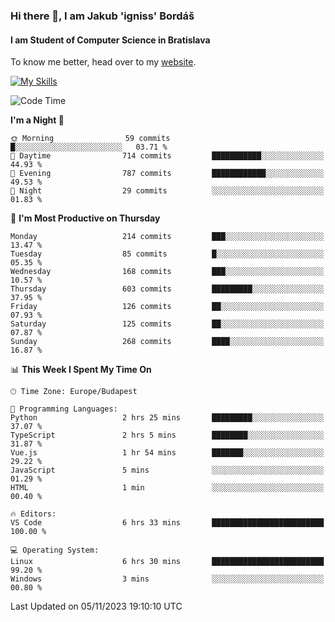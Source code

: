 ### Hi there 👋, I am Jakub 'igniss' Bordáš

#### I am Student of Computer Science in Bratislava
To know me better, head over to my [website](https://bordas.sk).

[![My Skills](https://skillicons.dev/icons?i=js,html,css,figma,svelte,java,kotlin,python,postgresql,typescript,nest,nodejs)](https://bordas.sk)


<!--START_SECTION:waka-->
![Code Time](http://img.shields.io/badge/Code%20Time-1%2C257%20hrs%2037%20mins-blue)

**I'm a Night 🦉** 

```text
🌞 Morning                59 commits          █░░░░░░░░░░░░░░░░░░░░░░░░   03.71 % 
🌆 Daytime                714 commits         ███████████░░░░░░░░░░░░░░   44.93 % 
🌃 Evening                787 commits         ████████████░░░░░░░░░░░░░   49.53 % 
🌙 Night                  29 commits          ░░░░░░░░░░░░░░░░░░░░░░░░░   01.83 % 
```
📅 **I'm Most Productive on Thursday** 

```text
Monday                   214 commits         ███░░░░░░░░░░░░░░░░░░░░░░   13.47 % 
Tuesday                  85 commits          █░░░░░░░░░░░░░░░░░░░░░░░░   05.35 % 
Wednesday                168 commits         ███░░░░░░░░░░░░░░░░░░░░░░   10.57 % 
Thursday                 603 commits         █████████░░░░░░░░░░░░░░░░   37.95 % 
Friday                   126 commits         ██░░░░░░░░░░░░░░░░░░░░░░░   07.93 % 
Saturday                 125 commits         ██░░░░░░░░░░░░░░░░░░░░░░░   07.87 % 
Sunday                   268 commits         ████░░░░░░░░░░░░░░░░░░░░░   16.87 % 
```


📊 **This Week I Spent My Time On** 

```text
🕑︎ Time Zone: Europe/Budapest

💬 Programming Languages: 
Python                   2 hrs 25 mins       █████████░░░░░░░░░░░░░░░░   37.07 % 
TypeScript               2 hrs 5 mins        ████████░░░░░░░░░░░░░░░░░   31.87 % 
Vue.js                   1 hr 54 mins        ███████░░░░░░░░░░░░░░░░░░   29.22 % 
JavaScript               5 mins              ░░░░░░░░░░░░░░░░░░░░░░░░░   01.29 % 
HTML                     1 min               ░░░░░░░░░░░░░░░░░░░░░░░░░   00.40 % 

🔥 Editors: 
VS Code                  6 hrs 33 mins       █████████████████████████   100.00 % 

💻 Operating System: 
Linux                    6 hrs 30 mins       █████████████████████████   99.20 % 
Windows                  3 mins              ░░░░░░░░░░░░░░░░░░░░░░░░░   00.80 % 
```


 Last Updated on 05/11/2023 19:10:10 UTC
<!--END_SECTION:waka-->
